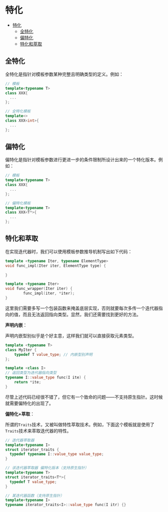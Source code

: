# 特化

- [特化](#特化)
  - [全特化](#全特化)
  - [偏特化](#偏特化)
  - [特化和萃取](#特化和萃取)

## 全特化

全特化是指针对模板参数某种完整且明确类型的定义。例如：

``` c++
// 模板
template<typename T>
class XXX{
  ...
};

// 全特化模板
template<>
class XXX<int>{
  ...
};
```

## 偏特化

偏特化是指针对模板参数进行更进一步的条件限制所设计出来的一个特化版本。例如：

``` c++
// 模板
template<typename T>
class XXX{
  ...
};

// 偏特化模板
template<typename T>
class XXX<T*>{
  ...
};
```

## 特化和萃取

在实现迭代器时，我们可以使用模板参数推导机制写出如下代码：

``` c++
template <typename Iter, typename ElementType>
void func_impl(Iter iter, ElementType type) {
        
}

template <typename Iter>
void func_wrapper(Iter iter) {
        func_impl(iter, *iter); 
}
```

这里我们需要多写一个包装函数来掩盖底层实现，否则就要每次多传一个迭代器指向的值，而且无法返回指向类型。显然，我们还需要找到更好的方法。

**声明内嵌**：

声明内嵌型别似乎是个好主意，这样我们就可以直接获取元素类型。

``` c++
template <typename T>
class MyIter {
    typedef T value_type; // 内嵌型别声明
};

template <class I>
// 返回类型为迭代器指向类型
typename I::value_type func(I ite) {
    return *ite;
}
```

尽管上述代码已经很不错了，但它有一个致命的问题——不支持原生指针。这时候就需要偏特化的出现了。

**偏特化+萃取**：

所谓的`Traits`技术，又被叫做特性萃取技术。例如，下面这个模板就是使用了`Traits`技术来萃取迭代器的特性。

``` c++
// 迭代器萃取器
template<typename I>
struct iterator_traits {
  typedef typename I::value_type value_type;
}

// 该迭代器萃取器 偏特化版本（支持原生指针）
template<typename T>
struct iterator_traits<T*>{
  typedef T value_type;
}

// 某迭代器函数（支持原生指针）
template<typename I>
typename iterator_traits<I>::value_type func(I itr) {}
```
